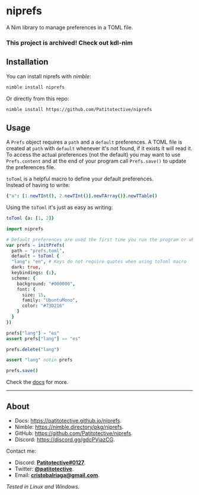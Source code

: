 # niprefs
A Nim library to manage preferences in a TOML file.

### This project is archived! Check out kdl-nim

## Installation
You can install niprefs with _nimble_:
```sh
nimble install niprefs
```
Or directly from this repo:
```sh
nimble install https://github.com/Patitotective/niprefs
```

## Usage
A `Prefs` object requires a `path` and a `default` preferences. A TOML file is created at `path` with `default` whenever it's not found, if it exists it will read it.  
To access the actual preferences (not the default) you may want to use `Prefs.content` and at the end of your program call `Prefs.save()` to update the preferences file.

`toToml` is a helpful macro to define your default preferences.  
Instead of having to write:
```nim
{"a": [1.newTInt(), 2.newTInt()].newTArray()}.newTTable()
```
Using the `toToml` it's just as easy as writing:
```nim
toToml {a: [1, 2]}
```

```nim
import niprefs

# Default preferences are used the first time you run the program or whenever the file gets deleted.
var prefs = initPrefs(
  path = "prefs.toml", 
  default = toToml {
  "lang": "en", # Keys do not require quotes when using toToml macro
  dark: true,
  keybindings: {:},
  scheme: {
    background: "#000000",
    font: {
      size: 15,
      family: "UbuntuMono",
      color: "#73D216"
    }
  }
})

prefs["lang"] = "es"
assert prefs["lang"] == "es"

prefs.delete("lang")

assert "lang" notin prefs

prefs.save()
```

Check the [docs](https://patitotective.github.io/niprefs) for more.

***

## About
- Docs: https://patitotective.github.io/niprefs.
- Nimble: https://nimble.directory/pkg/niprefs.
- GitHub: https://github.com/Patitotective/niprefs.
- Discord: https://discord.gg/gdcPVjazCG.

Contact me:
- Discord: [**Patitotective#0127**](https://discord.com/users/762008715162419261).
- Twitter: [**@patitotective**](https://twitter.com/patitotective).
- Email: **cristobalriaga@gmail.com**.

_Tested in Linux and Windows._  
